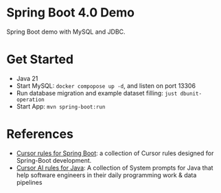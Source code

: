 Spring Boot 4.0 Demo
=====================

Spring Boot demo with MySQL and JDBC.

# Get Started

- Java 21
- Start MySQL: `docker compopose up -d`, and listen on port 13306
- Run database migration and example dataset filling: `just dbunit-operation`
- Start App: `mvn spring-boot:run`

# References

- [Cursor rules for Spring Boot](https://github.com/jabrena/cursor-rules-spring-boot): a collection of Cursor rules
  designed for Spring-Boot development.
- [Cursor AI rules for Java](https://github.com/jabrena/cursor-rules-java): A collection of System prompts for Java that
  help software engineers in their daily programming work & data pipelines